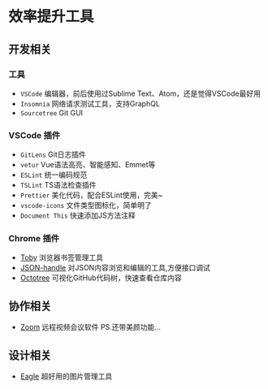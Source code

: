 # 效率提升工具

## 开发相关

### 工具
- `VSCode` 编辑器，前后使用过Sublime Text、Atom，还是觉得VSCode最好用
- `Insomnia` 网络请求测试工具，支持GraphQL
- `Sourcetree` Git GUI

### VSCode 插件
- `GitLens` Git日志插件
- `vetur` Vue语法高亮、智能感知、Emmet等
- `ESLint` 统一编码规范
- `TSLint` TS语法检查插件
- `Prettier` 美化代码，配合ESLint使用，完美~
- `vscode-icons` 文件类型图标化，简单明了
- `Document This` 快速添加JS方法注释

### Chrome 插件
- [Toby](https://chrome.google.com/webstore/detail/toby-for-chrome/hddnkoipeenegfoeaoibdmnaalmgkpip) 浏览器书签管理工具
- [JSON-handle](https://chrome.google.com/webstore/detail/json-handle/iahnhfdhidomcpggpaimmmahffihkfnj) 对JSON内容浏览和编辑的工具,方便接口调试
- [Octotree](https://chrome.google.com/webstore/detail/octotree/bkhaagjahfmjljalopjnoealnfndnagc) 可视化GitHub代码树，快速查看仓库内容

## 协作相关
- [Zoom](https://www.zoom.us/download) 远程视频会议软件 PS.还带美颜功能... 

## 设计相关
- [Eagle](https://cn.eagle.cool) 超好用的图片管理工具
